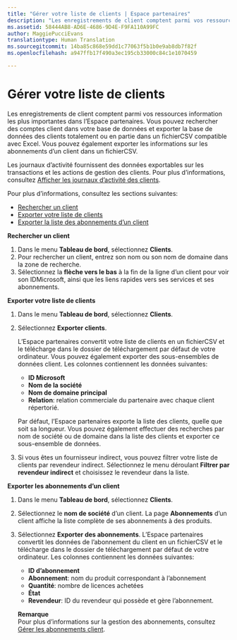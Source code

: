 ```yaml
---
title: "Gérer votre liste de clients | Espace partenaires"
description: "Les enregistrements de client comptent parmi vos ressources information les plus importantes dans l’Espace partenaires."
ms.assetid: 58444AB8-AD6E-4686-9D4E-F9FA110A99FC
author: MaggiePucciEvans
translationtype: Human Translation
ms.sourcegitcommit: 14ba85c868e59dd1c77063f5b1b0e9ab8db7f82f
ms.openlocfilehash: a947ffb17f490a3ec195cb33000c84c1e1070459

---
```


# Gérer votre liste de clients


Les enregistrements de client comptent parmi vos ressources information les plus importantes dans l’Espace partenaires. Vous pouvez rechercher des comptes client dans votre base de données et exporter la base de données des clients totalement ou en partie dans un fichierCSV compatible avec Excel. Vous pouvez également exporter les informations sur les abonnements d’un client dans un fichierCSV.

Les journaux d’activité fournissent des données exportables sur les transactions et les actions de gestion des clients. Pour plus d’informations, consultez [Afficher les journaux d’activité des clients](#pc-cloud-sltn-provider-activity-logs).

Pour plus d’informations, consultez les sections suivantes:

-   [Rechercher un client](#see-your-customer-list-viewcustomerlist)
-   [Exporter votre liste de clients](#see-your-customer-list-exportcustomerlist)
-   [Exporter la liste des abonnements d’un client](#see-your-customer-list-exportsubscriptions)

<a href="" id="viewcustomerlist"></a>
**Rechercher un client**

1.  Dans le menu **Tableau de bord**, sélectionnez **Clients**.
2.  Pour rechercher un client, entrez son nom ou son nom de domaine dans la zone de recherche.
3.  Sélectionnez la **flèche vers le bas** à la fin de la ligne d’un client pour voir son IDMicrosoft, ainsi que les liens rapides vers ses services et ses abonnements.

<a href="" id="exportcustomerlist"></a>
**Exporter votre liste de clients**

1.  Dans le menu **Tableau de bord**, sélectionnez **Clients**.
2.  Sélectionnez **Exporter clients**.

    L’Espace partenaires convertit votre liste de clients en un fichierCSV et le télécharge dans le dossier de téléchargement par défaut de votre ordinateur. Vous pouvez également exporter des sous-ensembles de données client. Les colonnes contiennent les données suivantes:

    -   **ID Microsoft**
    -   **Nom de la société**
    -   **Nom de domaine principal**
    -   **Relation**: relation commerciale du partenaire avec chaque client répertorié.

    Par défaut, l’Espace partenaires exporte la liste des clients, quelle que soit sa longueur. Vous pouvez également effectuer des recherches par nom de société ou de domaine dans la liste des clients et exporter ce sous-ensemble de données.

3.  Si vous êtes un fournisseur indirect, vous pouvez filtrer votre liste de clients par revendeur indirect. Sélectionnez le menu déroulant **Filtrer par revendeur indirect** et choisissez le revendeur dans la liste.

<a href="" id="exportsubscriptions"></a>
**Exporter les abonnements d’un client**

1.  Dans le menu **Tableau de bord**, sélectionnez **Clients**.
2.  Sélectionnez le **nom de société** d’un client. La page **Abonnements** d’un client affiche la liste complète de ses abonnements à des produits.
3.  Sélectionnez **Exporter des abonnements**. L’Espace partenaires convertit les données de l’abonnement du client en un fichierCSV et le télécharge dans le dossier de téléchargement par défaut de votre ordinateur. Les colonnes contiennent les données suivantes:
    -   **ID d’abonnement**
    -   **Abonnement**: nom du produit correspondant à l’abonnement
    -   **Quantité**: nombre de licences achetées
    -   **État**
    -   **Revendeur**: ID du revendeur qui possède et gère l’abonnement.

    **Remarque**  
    Pour plus d’informations sur la gestion des abonnements, consultez [Gérer les abonnements client](#pc-cloud-sltn-provider-adding-and-managing-customers--subscriptions).

     

 

 






<!--HONumber=Nov16_HO4-->


